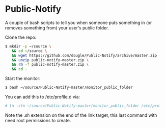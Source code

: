 # Public-Notify
A couple of bash scripts to tell you when someone puts something in (or removes something from) your user's public folder.


Clone the repo:
```bash
$ mkdir -p ~/source \
   && cd ~/source \
   && wget https://github.com/dougle/Public-Notify/archive/master.zip -O public-notify-master.zip \
   && unzip public-notify-master.zip \
   && rm -f public-notify-master.zip \
   && cd -
```

Start the monitor:
```bash
$ bash ~/source/Public-Notify-master/monitor_public_folder
```

You can add this to /etc/profile.d via:
```bash
# ln -sfn ~/source/Public-Notify-master/monitor_public_folder /etc/profile.d/monitor_public_folder.sh
```
Note the .sh extension on the end of the link target, this last command with need root permissions to create.

